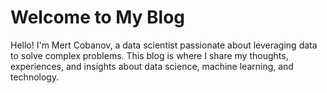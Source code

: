 # Welcome to My Blog

Hello! I'm Mert Cobanov, a data scientist passionate about leveraging data to solve complex problems. This blog is where I share my thoughts, experiences, and insights about data science, machine learning, and technology.
